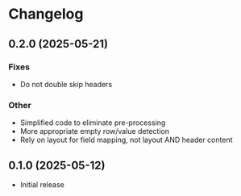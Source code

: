 # Changelog

## 0.2.0 (2025-05-21)

### Fixes

- Do not double skip headers

### Other

- Simplified code to eliminate pre-processing
- More appropriate empty row/value detection
- Rely on layout for field mapping, not layout AND header content

## 0.1.0 (2025-05-12)

- Initial release
